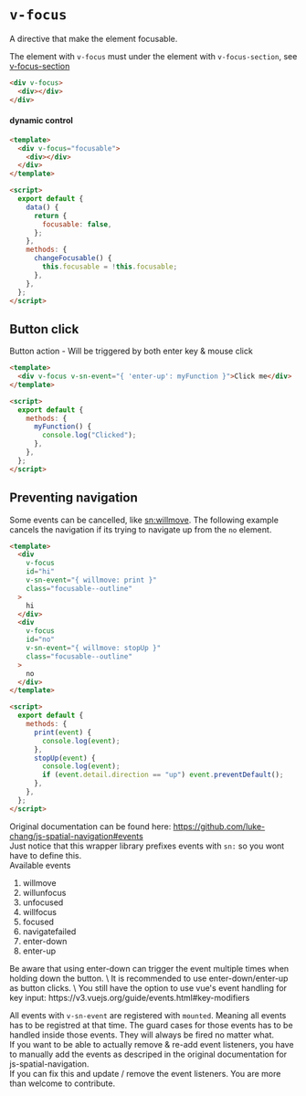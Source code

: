 # `v-focus`

A directive that make the element focusable.

The element with `v-focus` must under the element with `v-focus-section`, see [v-focus-section](#v-focus-section)

```html
<div v-focus>
  <div></div>
</div>
```

#### dynamic control

```html
<template>
  <div v-focus="focusable">
    <div></div>
  </div>
</template>

<script>
  export default {
    data() {
      return {
        focusable: false,
      };
    },
    methods: {
      changeFocusable() {
        this.focusable = !this.focusable;
      },
    },
  };
</script>
```

## Button click

Button action - Will be triggered by both enter key & mouse click

```html
<template>
  <div v-focus v-sn-event="{ 'enter-up': myFunction }">Click me</div>
</template>

<script>
  export default {
    methods: {
      myFunction() {
        console.log("Clicked");
      },
    },
  };
</script>
```

## Preventing navigation

Some events can be cancelled, like [sn:willmove](https://github.com/luke-chang/js-spatial-navigation#snwillmove).
The following example cancels the navigation if its trying to navigate up from the `no` element.

```html
<template>
  <div
    v-focus
    id="hi"
    v-sn-event="{ willmove: print }"
    class="focusable--outline"
  >
    hi
  </div>
  <div
    v-focus
    id="no"
    v-sn-event="{ willmove: stopUp }"
    class="focusable--outline"
  >
    no
  </div>
</template>

<script>
  export default {
    methods: {
      print(event) {
        console.log(event);
      },
      stopUp(event) {
        console.log(event);
        if (event.detail.direction == "up") event.preventDefault();
      },
    },
  };
</script>
```

Original documentation can be found here: https://github.com/luke-chang/js-spatial-navigation#events \
Just notice that this wrapper library prefixes events with `sn:` so you wont have to define this. \
Available events

<ol>
  <li>willmove</li>
  <li>willunfocus</li>
  <li>unfocused</li>
  <li>willfocus</li>
  <li>focused</li>
  <li>navigatefailed</li>
  <li>enter-down</li>
  <li>enter-up </li>
</ol>
Be aware that using enter-down can trigger the event multiple times when holding down the button. \
It is recommended to use enter-down/enter-up as button clicks. \
You still have the option to use vue's event handling for key input: https://v3.vuejs.org/guide/events.html#key-modifiers

All events with `v-sn-event` are registered with `mounted`. Meaning all events has to be registred at that time. The guard cases for those events has to be handled inside those events. They will always be fired no matter what.\
If you want to be able to actually remove & re-add event listeners, you have to manually add the events as descriped in the original documentation for js-spatial-navigation. \
If you can fix this and update / remove the event listeners. You are more than welcome to contribute.
